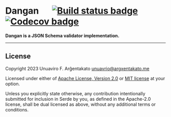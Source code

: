 # Dangan &emsp; [![Build status badge]][actions] [![Codecov badge]][codecov]

[Build status badge]: https://img.shields.io/github/actions/workflow/status/argxentakato/dangan/ci.yml?branch=master
[actions]: https://github.com/argxentakato/dangan/actions?query=branch%3Amaster
[Codecov badge]: https://img.shields.io/codecov/c/github/argxentakato/dangan
[codecov]: https://codecov.io/gh/argxentakato/dangan

**Dangan is a JSON Schema validator implementation.**

---

## License

Copyright 2023 Unuaviro F. Arĝentakato <unuavrio@argxentakato.me>

Licensed under either of [Apache License, Version 2.0](./LICENSE-APACHE) or
 [MIT license](./LICENSE-MIT) at your option.

Unless you explicitly state otherwise, any contribution intentionally submitted
for inclusion in Serde by you, as defined in the Apache-2.0 license, shall be
dual licensed as above, without any additional terms or conditions.

